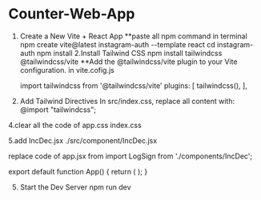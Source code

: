 # Counter-Web-App
1. Create a New Vite + React App
   **paste all npm command in terminal 
   npm create vite@latest instagram-auth --template react
    cd instagram-auth
   npm install 
2.Install Tailwind CSS
   npm install tailwindcss @tailwindcss/vite
  **Add the @tailwindcss/vite plugin to your Vite configuration.
   in vite.cofig.js

   import tailwindcss from '@tailwindcss/vite'
   plugins: [
    tailwindcss(),
   ],

3. Add Tailwind Directives
   In src/index.css, replace all content with:
  @import "tailwindcss";

4.clear all the code of app.css index.css

5.add IncDec.jsx 
  ./src/component/IncDec.jsx 
 
replace code of app.jsx from 
  import LogSign from './components/IncDec';

  export default function App() {
  return (
    <IncDec/>
  );
 }

5. Start the Dev Server
   npm run dev
